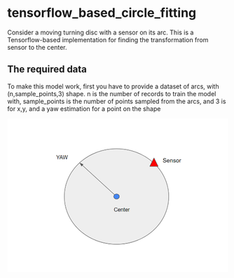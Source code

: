 # tensorflow_based_circle_fitting
Consider a moving turning disc with a sensor on its arc. This is a Tensorflow-based implementation for finding the transformation from sensor to the center. 

## The required data
To make this model work, first you have to provide a dataset of arcs, with (n,sample_points,3) shape. n is the number of records to train the model with, sample_points is the number of points sampled from the arcs, and 3 is for x,y, and a yaw estimation for a point on the shape



![plot](./vis.png)
